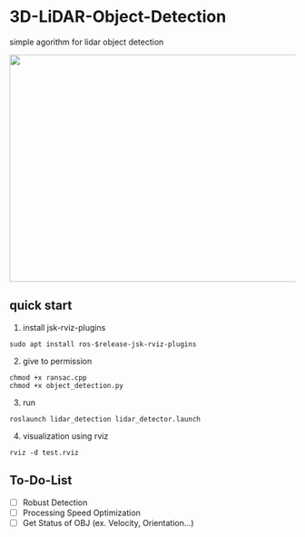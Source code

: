 # 3D-LiDAR-Object-Detection

simple agorithm for lidar object detection

<center><img src="https://user-images.githubusercontent.com/71008546/226229662-922bf5cc-5e1c-49fe-9d57-0d09a1c985f7.gif" width="600" height="400"></center>

## quick start 
1. install jsk-rviz-plugins<br/>
```
sudo apt install ros-$release-jsk-rviz-plugins
```

2. give to permission <br/>
```
chmod +x ransac.cpp
chmod +x object_detection.py
```

3. run
```
roslaunch lidar_detection lidar_detector.launch
```

4. visualization using rviz
```
rviz -d test.rviz
```

## To-Do-List
- [ ] Robust Detection
- [ ] Processing Speed Optimization
- [ ] Get Status of OBJ (ex. Velocity, Orientation...)
